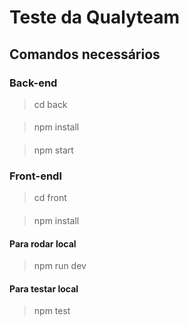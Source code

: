 # Teste da Qualyteam

## Comandos necessários

### Back-end
> cd back
####
> npm install
####
> npm start

### Front-endl
> cd front
####
> npm install

#### Para rodar local
> npm run dev

#### Para testar local
> npm test
